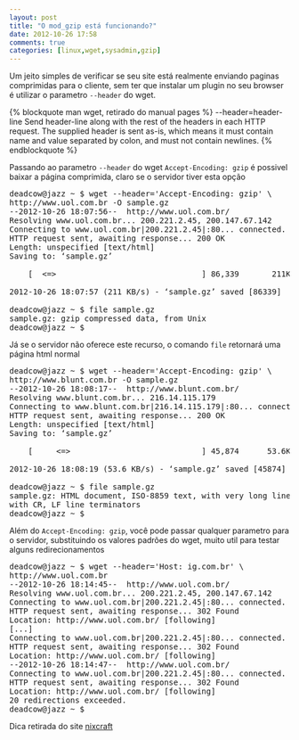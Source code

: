 ```yaml
---
layout: post
title: "O mod_gzip está funcionando?"
date: 2012-10-26 17:58
comments: true
categories: [linux,wget,sysadmin,gzip]
---
```


Um jeito simples de verificar se seu site está realmente enviando paginas comprimidas para o cliente, sem ter que instalar um plugin no seu browser é utilizar o parametro ``--header`` do wget.

{% blockquote man wget, retirado do manual pages %}
--header=header-line
	Send header-line along with the rest of the headers in each HTTP request.  The supplied header is sent as-is, which means it must contain name and value separated by colon, and must not contain newlines.
{% endblockquote %}

Passando ao parametro ``--header`` do wget ``Accept-Encoding: gzip`` é possivel baixar a página comprimida, claro se o servidor tiver esta opção

<pre>
deadcow@jazz ~ $ wget --header='Accept-Encoding: gzip' \
http://www.uol.com.br -O sample.gz
--2012-10-26 18:07:56--  http://www.uol.com.br/
Resolving www.uol.com.br... 200.221.2.45, 200.147.67.142
Connecting to www.uol.com.br|200.221.2.45|:80... connected.
HTTP request sent, awaiting response... 200 OK
Length: unspecified [text/html]
Saving to: ‘sample.gz’

    [  <=>                               ] 86,339       211KB/s   in 0.4s

2012-10-26 18:07:57 (211 KB/s) - ‘sample.gz’ saved [86339]

deadcow@jazz ~ $ file sample.gz
sample.gz: gzip compressed data, from Unix
deadcow@jazz ~ $
</pre>
Já se o servidor não oferece este recurso, o comando ``file`` retornará uma página html normal
<pre>
deadcow@jazz ~ $ wget --header='Accept-Encoding: gzip' \
http://www.blunt.com.br -O sample.gz
--2012-10-26 18:08:17--  http://www.blunt.com.br/
Resolving www.blunt.com.br... 216.14.115.179
Connecting to www.blunt.com.br|216.14.115.179|:80... connected.
HTTP request sent, awaiting response... 200 OK
Length: unspecified [text/html]
Saving to: ‘sample.gz’

    [     <=>                            ] 45,874      53.6KB/s   in 0.8s

2012-10-26 18:08:19 (53.6 KB/s) - ‘sample.gz’ saved [45874]

deadcow@jazz ~ $ file sample.gz
sample.gz: HTML document, ISO-8859 text, with very long lines, \
with CR, LF line terminators
deadcow@jazz ~ $
</pre>

Além do ``Accept-Encoding: gzip``, você pode passar qualquer parametro para o servidor, substituindo os valores padrões do wget, muito util para testar alguns redirecionamentos

<pre>
deadcow@jazz ~ $ wget --header='Host: ig.com.br' \
http://www.uol.com.br
--2012-10-26 18:14:45--  http://www.uol.com.br/
Resolving www.uol.com.br... 200.221.2.45, 200.147.67.142
Connecting to www.uol.com.br|200.221.2.45|:80... connected.
HTTP request sent, awaiting response... 302 Found
Location: http://www.uol.com.br/ [following]
[...]
Connecting to www.uol.com.br|200.221.2.45|:80... connected.
HTTP request sent, awaiting response... 302 Found
Location: http://www.uol.com.br/ [following]
--2012-10-26 18:14:47--  http://www.uol.com.br/
Connecting to www.uol.com.br|200.221.2.45|:80... connected.
HTTP request sent, awaiting response... 302 Found
Location: http://www.uol.com.br/ [following]
20 redirections exceeded.
deadcow@jazz ~ $
</pre>

Dica retirada do site [nixcraft](http://www.cyberciti.biz/faq/unix-linux-wget-download-compressed-gzip-headers)

